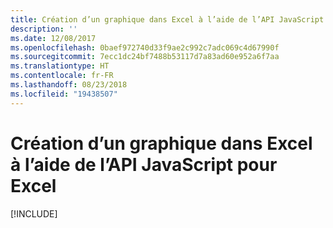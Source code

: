 ```yaml
---
title: Création d’un graphique dans Excel à l’aide de l’API JavaScript pour Excel
description: ''
ms.date: 12/08/2017
ms.openlocfilehash: 0baef972740d33f9ae2c992c7adc069c4d67990f
ms.sourcegitcommit: 7ecc1dc24bf7488b53117d7a83ad60e952a6f7aa
ms.translationtype: HT
ms.contentlocale: fr-FR
ms.lasthandoff: 08/23/2018
ms.locfileid: "19438507"
---
```

# <a name="create-a-chart-in-excel-using-the-excel-javascript-api"></a>Création d’un graphique dans Excel à l’aide de l’API JavaScript pour Excel

[!INCLUDE[](../includes/excel-tutorial-create-chart.md)]